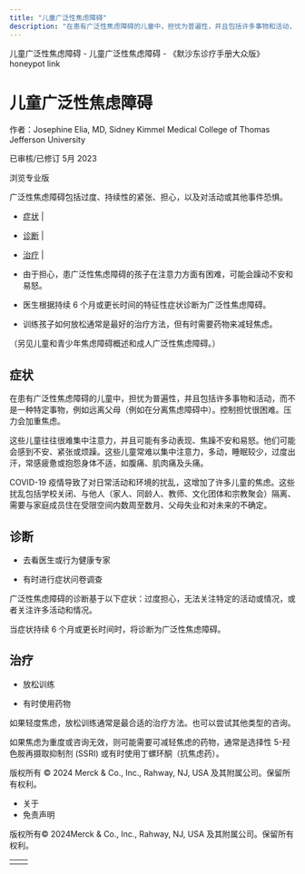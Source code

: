 ```yaml
---
title: "儿童广泛性焦虑障碍"
description: "在患有广泛性焦虑障碍的儿童中，担忧为普遍性，并且包括许多事物和活动，而不是一种特定事物，例如远离父母（例如在分离焦虑障碍中）。控制担忧很困难。压力会加重焦虑。"
---
```


﻿儿童广泛性焦虑障碍 \- 儿童广泛性焦虑障碍 \- 《默沙东诊疗手册大众版》 honeypot link

# 儿童广泛性焦虑障碍

作者：Josephine Elia, MD, Sidney Kimmel Medical College of Thomas Jefferson
University

已审核/已修订 5月 2023

浏览专业版

广泛性焦虑障碍包括过度、持续性的紧张、担心，以及对活动或其他事件恐惧。

- [症状](#症状_v35588359_zh) \|
- [诊断](#诊断_v12818922_zh) \|
- [治疗](#治疗_v12818928_zh) \|

- 由于担心，患广泛性焦虑障碍的孩子在注意力方面有困难，可能会躁动不安和易怒。

- 医生根据持续 6 个月或更长时间的特征性症状诊断为广泛性焦虑障碍。

- 训练孩子如何放松通常是最好的治疗方法，但有时需要药物来减轻焦虑。


（另见儿童和青少年焦虑障碍概述和成人广泛性焦虑障碍。）

## 症状

在患有广泛性焦虑障碍的儿童中，担忧为普遍性，并且包括许多事物和活动，而不是一种特定事物，例如远离父母（例如在分离焦虑障碍中）。控制担忧很困难。压力会加重焦虑。

这些儿童往往很难集中注意力，并且可能有多动表现、焦躁不安和易怒。他们可能会感到不安、紧张或烦躁。这些儿童常难以集中注意力，多动，睡眠较少，过度出汗，常感疲惫或抱怨身体不适，如腹痛、肌肉痛及头痛。

COVID-19 疫情导致了对日常活动和环境的扰乱，这增加了许多儿童的焦虑。这些扰乱包括学校关闭、与他人（家人、同龄人、教师、文化团体和宗教聚会）隔离、需要与家庭成员住在受限空间内数周至数月、父母失业和对未来的不确定。

## 诊断

- 去看医生或行为健康专家

- 有时进行症状问卷调查


广泛性焦虑障碍的诊断基于以下症状：过度担心，无法关注特定的活动或情况，或者关注许多活动和情况。

当症状持续 6 个月或更长时间时，将诊断为广泛性焦虑障碍。

## 治疗

- 放松训练

- 有时使用药物


如果轻度焦虑，放松训练通常是最合适的治疗方法。也可以尝试其他类型的咨询。

如果焦虑为重度或咨询无效，则可能需要可减轻焦虑的药物，通常是选择性 5-羟色胺再摄取抑制剂 (SSRI) 或有时使用丁螺环酮（抗焦虑药）。



版权所有 © 2024
Merck & Co., Inc., Rahway, NJ, USA 及其附属公司。保留所有权利。

- 关于
- 免责声明

版权所有© 2024Merck & Co., Inc., Rahway, NJ, USA 及其附属公司。保留所有权利。

|     |     |
| --- | --- |
|  |  |